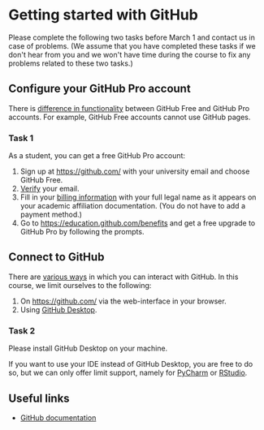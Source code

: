 # Getting started with GitHub

Please complete the following two tasks before March 1 and contact us in case of problems. (We assume that you have completed these tasks if we don't hear from you and we won't have time during the course to fix any problems related to these two tasks.)

## Configure your GitHub Pro account

There is [difference in functionality](https://docs.github.com/en/get-started/learning-about-github/githubs-plans) between GitHub Free and GitHub Pro accounts. For example, GitHub Free accounts cannot use GitHub pages.

### Task 1
As a student, you can get a free GitHub Pro account:

1. Sign up at https://github.com/ with your university email and choose GitHub Free.
2. [Verify](https://docs.github.com/en/account-and-profile/setting-up-and-managing-your-personal-account-on-github/managing-email-preferences/verifying-your-email-address) your email.
3. Fill in your [billing information](https://github.com/settings/billing/payment_information) with your full legal name as it appears on your academic affiliation documentation. (You do not have to add a payment method.)
4. Go to https://education.github.com/benefits and get a free upgrade to GitHub Pro by following the prompts.

## Connect to GitHub

There are [various ways](https://docs.github.com/en/get-started/using-github/connecting-to-github#comparison-of-tools-for-connecting-to-github) in which you can interact with GitHub. In this course, we limit ourselves to the following:

1. On https://github.com/ via the web-interface in your browser.
2. Using [GitHub Desktop](https://docs.github.com/en/desktop/overview/about-github-desktop).

### Task 2

Please install GitHub Desktop on your machine. 

If you want to use your IDE instead of GitHub Desktop, you are free to do so, but we can only offer limit support, namely for [PyCharm](https://www.jetbrains.com/pycharm/) or [RStudio](https://github.com/rstudio/rstudio).

## Useful links

- [GitHub documentation](https://docs.github.com)
